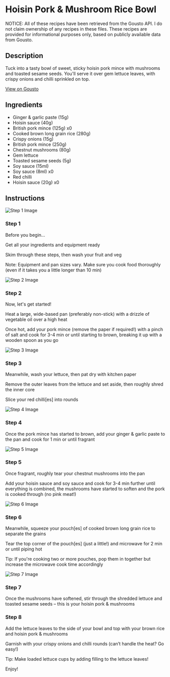 # Hoisin Pork & Mushroom Rice Bowl

NOTICE: All of these recipes have been retrieved from the Gousto API. I do not claim ownership of any recipes in these files. These recipes are provided for informational purposes only, based on publicly available data from Gousto.

## Description

Tuck into a tasty bowl of sweet, sticky hoisin pork mince with mushrooms and toasted sesame seeds. You'll serve it over gem lettuce leaves, with crispy onions and chilli sprinkled on top. 

[View on Gousto](https://www.gousto.co.uk/recipes/cookbook/10-min-hoisin-pork-mushroom-rice-bowl)

## Ingredients

- Ginger & garlic paste (15g)
- Hoisin sauce (40g)
- British pork mince (125g) x0
- Cooked brown long grain rice (280g)
- Crispy onions (15g)
- British pork mince (250g)
- Chestnut mushrooms (80g)
- Gem lettuce
- Toasted sesame seeds (5g)
- Soy sauce (15ml)
- Soy sauce (8ml) x0
- Red chilli
- Hoisin sauce (20g) x0

## Instructions

![Step 1 Image](https://production-media.gousto.co.uk/cms/recipe-step-image/Admin10mm-Step-1-1615369821324-x200.jpg)

### Step 1

Before you begin...

Get all your ingredients and equipment ready

Skim through these steps, then wash your fruit and veg

Note: Equipment and pan sizes vary. Make sure you cook food thoroughly (even if it takes you a little longer than 10 min)

![Step 2 Image](https://production-media.gousto.co.uk/cms/recipe-step-image/step-2-1586955320860-x200.jpg)

### Step 2

Now, let's get started!

Heat a large, wide-based pan (preferably non-stick) with a drizzle of vegetable oil over a high heat

Once hot, add your pork mince (remove the paper if required!) with a pinch of salt and cook for 3-4 min or until starting to brown, breaking it up with a wooden spoon as you go

![Step 3 Image](https://production-media.gousto.co.uk/cms/recipe-step-image/step-3-1586955324883-x200.jpg)

### Step 3

Meanwhile, wash your lettuce, then pat dry with kitchen paper

Remove the outer leaves from the lettuce and set aside, then roughly shred the inner core

Slice your red chilli[es] into rounds

![Step 4 Image](https://production-media.gousto.co.uk/cms/recipe-step-image/step-4-1586955328508-x200.jpg)

### Step 4

Once the pork mince has started to brown, add your ginger & garlic paste to the pan and cook for 1 min or until fragrant

![Step 5 Image](https://production-media.gousto.co.uk/cms/recipe-step-image/step-5-1586955332328-x200.jpg)

### Step 5

Once fragrant, roughly tear your chestnut mushrooms into the pan

Add your hoisin sauce and soy sauce and cook for 3-4 min further until everything is combined, the mushrooms have started to soften and the pork is cooked through (no pink meat!)

![Step 6 Image](https://production-media.gousto.co.uk/cms/recipe-step-image/Step-6-1586955335885-x200.jpg)

### Step 6

Meanwhile, squeeze your pouch[es] of cooked brown long grain rice to separate the grains

Tear the top corner of the pouch[es] (just a little!) and microwave for 2 min or until piping hot

Tip: If you're cooking two or more pouches, pop them in together but increase the microwave cook time accordingly

![Step 7 Image](https://production-media.gousto.co.uk/cms/recipe-step-image/step-7-1586955340227-x200.jpg)

### Step 7

Once the mushrooms have softened, stir through the shredded lettuce and toasted sesame seeds  – this is your hoisin pork & mushrooms

### Step 8

Add the lettuce leaves to the side of your bowl and top with your brown rice and hoisin pork & mushrooms

Garnish with your crispy onions and chilli rounds (can’t handle the heat? Go easy!)

Tip: Make loaded lettuce cups by adding filling to the lettuce leaves!

Enjoy!

